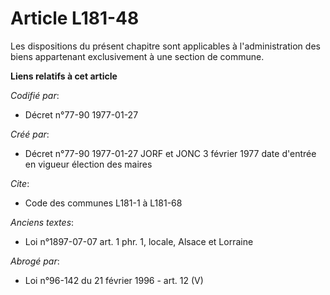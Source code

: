 # Article L181-48

Les dispositions du présent chapitre sont applicables à l'administration des biens appartenant exclusivement à une section de
commune.

**Liens relatifs à cet article**

_Codifié par_:

  - Décret n°77-90 1977-01-27

_Créé par_:

  - Décret n°77-90 1977-01-27 JORF et JONC 3 février 1977 date d'entrée en vigueur élection des maires

_Cite_:

  - Code des communes L181-1 à L181-68

_Anciens textes_:

  - Loi n°1897-07-07 art. 1 phr. 1, locale, Alsace et Lorraine

_Abrogé par_:

  - Loi n°96-142 du 21 février 1996 - art. 12 (V)
